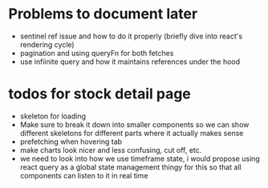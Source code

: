 # Problems to document later

- sentinel ref issue and how to do it properly (briefly dive into react's rendering cycle)
- pagination and using queryFn for both fetches
- use infiinite query and how it maintains references under the hood

# todos for stock detail page

- skeleton for loading
- Make sure to break it down into smaller components so we can show different skeletons for different parts where it actually makes sense
- prefetching when hovering tab
- make charts look nicer and less confusing, cut off, etc.
- we need to look into how we use timeframe state, i would propose using react query as a global state management thingy for this so that all components can listen to it in real time
